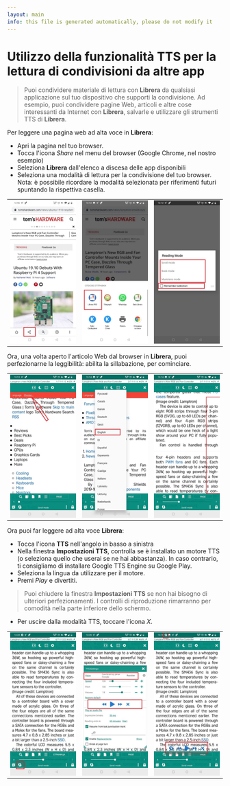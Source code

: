 ```yaml
---
layout: main
info: this file is generated automatically, please do not modify it
---
```


# Utilizzo della funzionalità TTS per la lettura di condivisioni da altre app
> Puoi condividere materiale di lettura con **Librera** da qualsiasi applicazione sul tuo dispositivo che supporti la condivisione.
> Ad esempio, puoi condividere pagine Web, articoli e altre cose interessanti da Internet con **Librera**, salvarle e utilizzare gli strumenti TTS di **Librera**.

Per leggere una pagina web ad alta voce in **Librera**:
* Apri la pagina nel tuo browser.
* Tocca l'icona _Share_ nel menu del browser (Google Chrome, nel nostro esempio)
* Seleziona **Librera** dall'elenco a discesa delle app disponibili
* Seleziona una modalità di lettura per la condivisione del tuo browser. Nota: è possibile ricordare la modalità selezionata per riferimenti futuri spuntando la rispettiva casella.

||||
|-|-|-|
|![](1.jpg)|![](2.jpg)|![](3.jpg)|

Ora, una volta aperto l'articolo Web dal browser in **Librera**, puoi perfezionarne la leggibilità: abilita la sillabazione, per cominciare.

||||
|-|-|-|
|![](4.jpg)|![](5.jpg)|![](6.jpg)|

Ora puoi far leggere ad alta voce **Librera**:
* Tocca l'icona **TTS** nell'angolo in basso a sinistra
* Nella finestra **Impostazioni TTS**, controlla se è installato un motore TTS (o seleziona quello che userai se ne hai abbastanza). In caso contrario, ti consigliamo di installare Google TTS Engine su Google Play.
* Seleziona la lingua da utilizzare per il motore.
* Premi _Play_ e divertiti.

> Puoi chiudere la finestra **Impostazioni TTS** se non hai bisogno di ulteriori perfezionamenti. I controlli di riproduzione rimarranno per comodità nella parte inferiore dello schermo.
* Per uscire dalla modalità TTS, toccare l'icona _X_.

||||
|-|-|-|
|![](7.jpg)|![](8.jpg)|![](10.jpg)|
